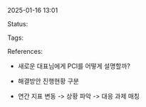 2025-01-16 13:01

Status:

Tags:

References:

- 새로운 대표님에게 PCI를 어떻게 설명할까?


- 해결방안 진행현황 구분

- 연간 지표 변동 -> 상황 파악 -> 대응 과제 매칭
